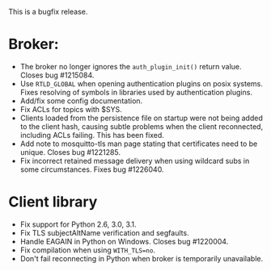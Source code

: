 <!--
.. title: Version 1.2.1 released
.. slug: version-1-2-1-released
.. date: 2013-09-18 22:04:15
.. tags: Releases
.. category:
.. link:
.. description:
.. type: text
-->

This is a bugfix release.

# Broker:

 * The broker no longer ignores the `auth_plugin_init()` return value. Closes
   bug #1215084.
 * Use `RTLD_GLOBAL` when opening authentication plugins on posix systems.
   Fixes resolving of symbols in libraries used by authentication plugins.
 * Add/fix some config documentation.
 * Fix ACLs for topics with $SYS.
 * Clients loaded from the persistence file on startup were not being added to
   the client hash, causing subtle problems when the client reconnected,
   including ACLs failing. This has been fixed.
 * Add note to mosquitto-tls man page stating that certificates need to be
   unique. Closes bug #1221285.
 * Fix incorrect retained message delivery when using wildcard subs in some
   circumstances. Fixes bug #1226040.

# Client library

 * Fix support for Python 2.6, 3.0, 3.1.
 * Fix TLS subjectAltName verification and segfaults.
 * Handle EAGAIN in Python on Windows. Closes bug #1220004.
 * Fix compilation when using `WITH_TLS=no`.
 * Don't fail reconnecting in Python when broker is temporarily unavailable.
